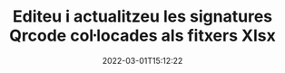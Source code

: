 ---
############################# Static ############################
layout: "auto-gen-signature"
date: 2022-03-01T15:12:22
draft: false
operation: Update
signaturetype: Qrcode
fileformat: Xlsx
productName: .NET
lang: ca
productCode: net
otherformats: pdf doc docx docm dot dotm dotx odt ott rtf xls xlsx xlsm xlsb csv ods ots xltx xltm ppt pptx pps ppsx odp otp potx potm pptm ppsm
breadcrumb: Put Qrcode signature on Xlsx for C#

############################# Head ############################
head_title: "Actualitza les signatures de Qrcode col·locades als fitxers Xlsx amb C#"
head_description: "Utilitzeu el codi .NET senzill i fàcil d'entendre per a l'actualització de signatures de Qrcode en documents de Xlsx signats."

############################# Header ############################
title: "Editeu i actualitzeu les signatures Qrcode col·locades als fitxers Xlsx"
description: "L'API per a .NET proporciona funcionalitat per a les signatures de Qrcode que s'actualitzen als documents Xlsx. Actualitzeu les signatures electròniques dins dels vostres documents Xlsx amb un parell de línies de codi C# de manera ràpida i senzilla."
bg_image: "https://cms.admin.containerize.com/templates/aspose/App_Themes/V3/images/bg/header1.png"
bg_overlay: false
button:
    enable: true

############################# SubMenu ############################
submenu:
    enable: true

    left:
        img_alt: "GroupDocs.Signature for .NET"
        image: "https://cms.admin.containerize.com/templates/groupdocs/images/product-logos/90x90-noborder/groupdocs-signature-net.png"
        product: "GroupDocs.Signature"
        platform: ".NET"



############################# About ############################
about:
    enable: true
    title: "Més informació sobre les funcions de l'API de GroupDocs.Signature for .NET"
    content: |
        [GroupDocs.Signature for .NET](https://products.groupdocs.com/signature/net/) La funcionalitat de l'API conté una àmplia selecció de mitjans per processar en formats de documents de demanda mitjançant signatures electròniques. S'admet un ampli espectre de signatures electròniques com textos, imatges, certificats digitals, codis de barres, codis QR, segells o metadades. Els clients poden afegir, eliminar, editar, validar o cercar signatures digitals en PDF, documents MS Word, llibres de treball de MS Excel, presentacions MS PowerPoint, fitxers Adobe Photoshop i diversos formats d'imatge. Hi ha disponibles nombroses funcions i configuracions útils.
    

############################# Steps ############################
steps:
    enable: true
    title_left: "Com canviar les signatures de Qrcode al vostre document Xlsx"
    content_left: |
        [GroupDocs.Signature for .NET](https://products.groupdocs.com/signature/net/) inclou funcions útils com ara l'actualització de signatures de Qrcode col·locades als documents Xlsx. Permet canviar les funcions de signatures sense codi addicional.
        
        * Per començar, creeu un objecte Signature passant com a ruta del paràmetre del constructor a un document que se suposa que s'ha d'actualitzar.
        * A continuació, instància un objecte de signatura particular adequat i configureu-ne l'identificador i les propietats que cal canviar.
        * Finalment, truqueu al mètode d'actualització de la signatura passant un objecte de signatura particular.
        * Processa els resultats d'actualització segons el teu avís.

    title_right: "Requisits del sistema"
    content_right: |
        GroupDocs.Signature for .NET són compatibles amb totes les plataformes i sistemes operatius principals. Abans d'executar el codi següent, assegureu-vos que teniu els següents requisits previs instal·lats al vostre sistema.

        * Sistemes operatius: Microsoft Windows, Linux, MacOS
        * Entorns de desenvolupament: Microsoft Visual Studio, Xamarin, MonoDevelop
        * Frameworks: .NET Framework, .NET Standard, .NET Core, Mono
        * Baixeu la darrera versió de GroupDocs.Signature for .NET de [Nuget](https://www.nuget.org/packages/groupdocs.signature)
         
    code: |
        ```csharp    
                
        // Set up input Xlsx file
        string filePath = "input.xlsx";

        // Instantiate Signature for input file
        using (GroupDocs.Signature.Signature signature = new GroupDocs.Signature.Signature(filePath))
        {
                // Id of signature which is supposed to be updated
                // such Id might be got as a result of search operation
                string id = "eff64a14-dad9-47b0-88e5-2ee4e3604e71";

                // provide signature features to update
                // set up particular signature id
                QrCodeSignature signatureToUpdate = new QrCodeSignature(id)
                {
                    // specify signature width
                    Width = 200,
                    // specify signature height
                    Height = 200,
                    // set left position
                    Left = 120,
                    // set top position
                    Top = 160
                };

                // update signature
                bool updateResult = signature.Update(signatureToUpdate);

                // process updation result
                if (updateResult)
                {
                    Console.WriteLine("Signature was updated successfully!");
                }
        }

        ```

############################# Demos ############################
demos:
    enable: true
    title: "Actualització de les signatures de Qrcode a les pàgines del document - Demostració en directe"
    content: |
       Editeu diverses signatures electròniques del document Xlsx ara mateix visitant el lloc web [GroupDocs.Signature App](https://products.groupdocs.app/signature/family).          

############################# More Formats ############################
more_formats:
    enable: true
    title: "Actualitzeu diverses signatures de Qrcode mitjançant C#"
    content: |
        "Edició de signatures digitals que es col·loquen en diferents formats de documents. Actualitza les dades de signatures sense codi addicional."
    format: 
       
       
back_to_top:
    enable: true
---